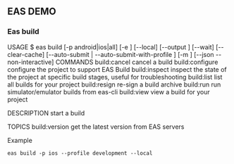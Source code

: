 ## EAS DEMO

### Eas build

USAGE
$ eas build [-p android|ios|all] [-e <value>]
[--local] [--output <value>] [--wait] [--clear-cache]
[--auto-submit | --auto-submit-with-profile <value>] [-m <value>]
[--json --non-interactive]
COMMANDS
build:cancel cancel a build
build:configure configure the project to support EAS Build
build:inspect inspect the state of the project at specific build
stages, useful for troubleshooting
build:list list all builds for your project
build:resign re-sign a build archive
build:run run simulator/emulator builds from eas-cli
build:view view a build for your project

DESCRIPTION
start a build

TOPICS
build:version get the latest version from EAS servers

Example

```
eas build -p ios --profile development --local
```
